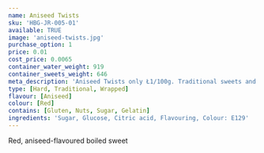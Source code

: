 ```yaml
---
name: Aniseed Twists
sku: 'HBG-JR-005-01'
available: TRUE
image: 'aniseed-twists.jpg'
purchase_option: 1
price: 0.01
cost_price: 0.0065
container_water_weight: 919
container_sweets_weight: 646
meta_description: 'Aniseed Twists only Ł1/100g. Traditional sweets and more at Humbugs Confectionery Store. Specialists in satisfying your sweet tooth!'
type: [Hard, Traditional, Wrapped]
flavour: [Aniseed]
colour: [Red]
contains: [Gluten, Nuts, Sugar, Gelatin]
ingredients: 'Sugar, Glucose, Citric acid, Flavouring, Colour: E129'
---
```

Red, aniseed-flavoured boiled sweet